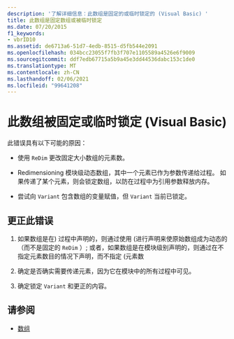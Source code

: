 ```yaml
---
description: '了解详细信息：此数组是固定的或临时锁定的 (Visual Basic) '
title: 此数组是固定数组或被临时锁定
ms.date: 07/20/2015
f1_keywords:
- vbrID10
ms.assetid: de6713a6-51d7-4edb-8515-d5fb544e2091
ms.openlocfilehash: 034bcc23055f7fb3f707e1105589a4526e6f9009
ms.sourcegitcommit: ddf7edb67715a5b9a45e3dd44536dabc153c1de0
ms.translationtype: MT
ms.contentlocale: zh-CN
ms.lasthandoff: 02/06/2021
ms.locfileid: "99641208"
---
```

# <a name="this-array-is-fixed-or-temporarily-locked-visual-basic"></a>此数组被固定或临时锁定 (Visual Basic)

此错误具有以下可能的原因：  
  
- 使用 `ReDim` 更改固定大小数组的元素数。  
  
- Redimensioning 模块级动态数组，其中一个元素已作为参数传递给过程。 如果传递了某个元素，则会锁定数组，以防在过程中为引用参数释放内存。  
  
- 尝试向 `Variant` 包含数组的变量赋值，但 `Variant` 当前已锁定。  
  
## <a name="to-correct-this-error"></a>更正此错误  
  
1. 如果数组是在) 过程中声明的，则通过使用 (进行声明来使原始数组成为动态的（而不是固定的 `ReDim` ）; 或者，如果数组是在模块级别声明的，则通过在不指定元素数目的情况下声明，而不指定 (元素数  
  
2. 确定是否确实需要传递元素，因为它在模块中的所有过程中可见。  
  
3. 确定锁定 `Variant` 和更正的内容。  
  
## <a name="see-also"></a>请参阅

- [数组](../../programming-guide/language-features/arrays/index.md)
